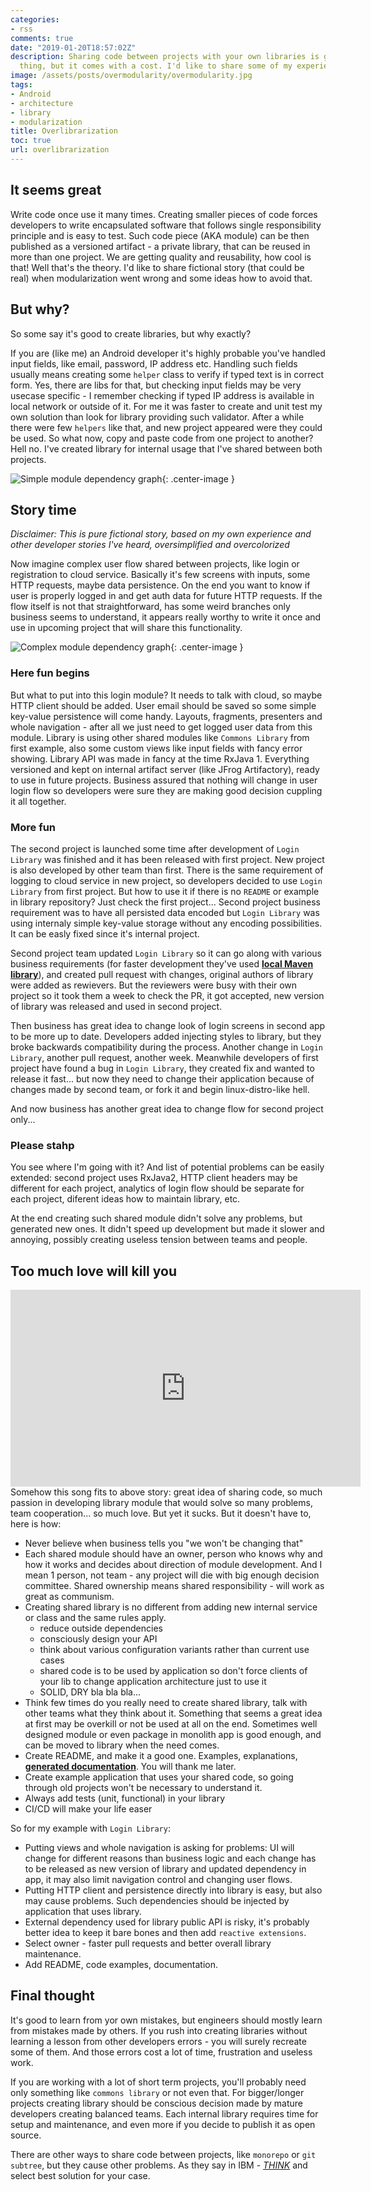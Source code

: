 ```yaml
---
categories:
- rss
comments: true
date: "2019-01-20T18:57:02Z"
description: Sharing code between projects with your own libraries is generaly a good
  thing, but it comes with a cost. I'd like to share some of my experience about it.
image: /assets/posts/overmodularity/overmodularity.jpg
tags:
- Android
- architecture
- library
- modularization
title: Overlibrarization
toc: true
url: overlibrarization
---
```




## It seems great
Write code once use it many times. Creating smaller pieces of code forces developers to write encapsulated software that follows single responsibility principle and is easy to test. Such code piece (AKA module) can be then published as a versioned artifact - a private library, that can be reused in more than one project. We are getting quality and reusability, how cool is that! Well that's the theory. I'd like to share fictional story (that could be real) when modularization went wrong and some ideas how to avoid that.

## But why? 
So some say it's good to create libraries, but why exactly?

If you are (like me) an Android developer it's highly probable you've handled input fields, like email, password, IP address etc. Handling such fields usually means creating some `helper` class to verify if typed text is in correct form. Yes, there are libs for that, but checking input fields may be very usecase specific - I remember checking if typed IP address is available in local network or outside of it. For me it was faster to create and unit test my own solution than look for library providing such validator. After a while there were few `helpers` like that, and new project appeared were they could be used. So what now, copy and paste code from one project to another? Hell no. I've created library for internal usage that I've shared between both projects.
<!-- some graph of shared components -->

![Simple module dependency graph](assets/posts/overmodularity/simple_module.png){: .center-image }


## Story time
*Disclaimer: This is pure fictional story, based on my own experience and other developer stories I've heard, oversimplified and overcolorized*

Now imagine complex user flow shared between projects, like login or registration to cloud service. Basically it's few screens with inputs, some HTTP requests, maybe data persistence. On the end you want to know if user is properly logged in and get auth data for future HTTP requests. If the flow itself is not that straightforward, has some weird branches only business seems to understand, it appears really worthy to write it once and use in upcoming project that will share this functionality.
<!-- complicated flow example -->

![Complex module dependency graph](assets/posts/overmodularity/complex_module.png){: .center-image }

### Here fun begins
But what to put into this login module? It needs to talk with cloud, so maybe HTTP client should be added. User email should be saved so some simple key-value persistence will come handy. Layouts, fragments, presenters and whole navigation - after all we just need to get logged user data from this module. Library is using other shared modules like `Commons Library` from first example, also some custom views like input fields with fancy error showing. Library API was made in fancy at the time RxJava 1. Everything versioned and kept on internal artifact server (like JFrog Artifactory), ready to use in future projects. Business assured that nothing will change in user login flow so developers were sure they are making good decision cuppling it all together.

### More fun
The second project is launched some time after development of `Login Library` was finished and it has been released with first project. New project is also developed by other team than first. There is the same requirement of logging to cloud service in new project, so developers decided to use `Login Library` from first project. But how to use it if there is no `README` or example in library repository? Just check the first project... Second project business requirement was to have all persisted data encoded but `Login Library` was using internaly simple key-value storage without any encoding possibilities. It can be easly fixed since it's internal project.

Second project team updated `Login Library` so it can go along with various business requirements (for faster development they've used **[local Maven library](/androidlocalmaven)**), and created pull request with changes, original authors of library were added as rewievers. But the reviewers were busy with their own project so it took them a week to check the PR, it got accepted, new version of library was released and used in second project.

Then business has great idea to change look of login screens in second app to be more up to date. Developers added injecting styles to library, but they broke backwards compatibility during the process. Another change in `Login Library`, another pull request, another week.
Meanwhile developers of first project have found a bug in `Login Library`, they created fix and wanted to release it fast... but now they need to change their application because of changes made by second team, or fork it and begin linux-distro-like hell.

And now business has another great idea to change flow for second project only...

### Please stahp
You see where I'm going with it? And list of potential problems can be easily extended: second project uses RxJava2, HTTP client headers may be different for each project, analytics of login flow should be separate for each project, diferent ideas how to maintain library, etc.

At the end creating such shared module didn't solve any problems, but generated new ones. It didn't speed up development but made it slower and annoying, possibly creating useless tension between teams and people.

## Too much love will kill you
<iframe width="560" height="315" src="https://www.youtube.com/embed/ivbO3s1udic" frameborder="0" allow="accelerometer; autoplay; encrypted-media; gyroscope; picture-in-picture" allowfullscreen></iframe>
Somehow this song fits to above story: great idea of sharing code, so much passion in developing library module that would solve so many problems, team cooperation... so much love. But yet it sucks. But it doesn't have to, here is how:

- Never believe when business tells you "we won't be changing that"
- Each shared module should have an owner, person who knows why and how it works and decides about direction of module development. And I mean 1 person, not team - any project will die with big enough decision committee. Shared ownership means shared responsibility - will work as great as communism.
- Creating shared library is no different from adding new internal service or class and the same rules apply. 
    - reduce outside dependencies
    - consciously design your API
    - think about various configuration variants rather than current use cases
    - shared code is to be used by application so don't force clients of your lib to change application architecture just to use it
    - SOLID, DRY bla bla bla...
- Think few times do you really need to create shared library, talk with other teams what they think about it. Something that seems a great idea at first may be overkill or not be used at all on the end. Sometimes well designed module or even package in monolith app is good enough, and can be moved to library when the need comes.
- Create README, and make it a good one. Examples, explanations, **[generated documentation](/android-build-hacks-3-documentation)**. You will thank me later.
- Create example application that uses your shared code, so going through old projects won't be necessary to understand it.
- Always add tests (unit, functional) in your library
- CI/CD will make your life easer

So for my example with `Login Library`:
- Putting views and whole navigation is asking for problems: UI will change for different reasons than business logic and each change has to be released as new version of library and updated dependency in app, it may also limit navigation control and changing user flows.
- Putting HTTP client and persistence directly into library is easy, but also may cause problems. Such dependencies should be injected by application that uses library.
- External dependency used for library public API is risky, it's probably better idea to keep it bare bones and then add `reactive extensions`.
- Select owner - faster pull requests and better overall library maintenance.
- Add README, code examples, documentation.

## Final thought
It's good to learn from yor own mistakes, but engineers should mostly learn from mistakes made by others. If you rush into creating libraries without learning a lesson from other developers errors - you will surely recreate some of them. And those errors cost a lot of time, frustration and useless work.

If you are working with a lot of short term projects, you'll probably need only something like `commons library` or not even that. For bigger/longer projects creating library should be conscious decision made by mature developers creating balanced teams. Each internal library requires time for setup and maintenance, and even more if you decide to publish it as open source.

There are other ways to share code between projects, like `monorepo` or `git subtree`, but they cause other problems. As they say in IBM - *[THINK](https://en.wikipedia.org/wiki/Think_(IBM))* and select best solution for your case.
